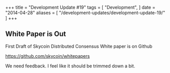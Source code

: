 +++
title = "Development Update #19"
tags = [
    "Development",
]
date = "2014-04-28"
aliases = [
	"/development-updates/development-update-19/"
]
+++

## White Paper is Out

First Draft of Skycoin Distributed Consensus White paper is on Github

https://github.com/skycoin/whitepapers

We need feedback. I feel like it should be trimmed down a bit.
